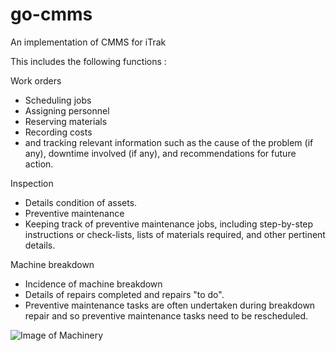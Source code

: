 # go-cmms

An implementation of CMMS for iTrak

This includes the following functions :

Work orders
 - Scheduling jobs
 - Assigning personnel
 - Reserving materials
 - Recording costs
 - and tracking relevant information such as the cause of the problem (if any), downtime involved (if any), and recommendations for future action. 

Inspection
- Details condition of assets.
- Preventive maintenance
- Keeping track of preventive maintenance jobs, including step-by-step instructions or check-lists, lists of materials required, and other pertinent details.

Machine breakdown
- Incidence of machine breakdown
- Details of repairs completed and repairs "to do". 
- Preventive maintenance tasks are often undertaken during breakdown repair and so preventive maintenance tasks need to be rescheduled.

![Image of Machinery](https://raw.github.com/steveoc64/go-cmms/master/docs/2016-01-28_15-01-32.jpg)
